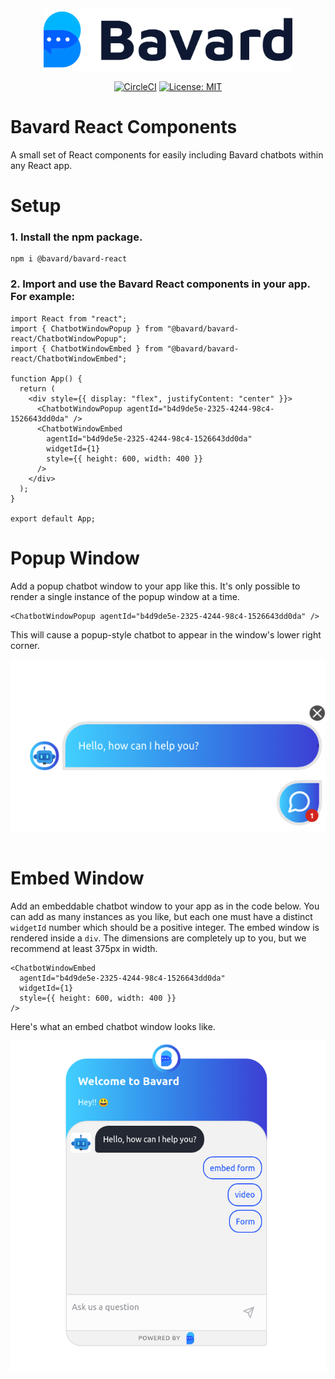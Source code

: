 <div align="center">
<img src="bavard.svg" alt="Bavard Logo" height="100"/>

[![CircleCI](https://circleci.com/gh/bavard-ai/bavard-react/tree/main.svg?style=svg)](https://circleci.com/gh/bavard-ai/bavard-react/tree/main)
[![License: MIT](https://img.shields.io/badge/License-MIT-yellow.svg)](https://opensource.org/licenses/MIT)

</div>

# Bavard React Components


A small set of React components for easily including Bavard chatbots within any React app.

# Setup 

### 1. Install the npm package.

```
npm i @bavard/bavard-react
```
### 2. Import and use the Bavard React components in your app. For example:
```tsx
import React from "react";
import { ChatbotWindowPopup } from "@bavard/bavard-react/ChatbotWindowPopup";
import { ChatbotWindowEmbed } from "@bavard/bavard-react/ChatbotWindowEmbed";

function App() {
  return (
    <div style={{ display: "flex", justifyContent: "center" }}>
      <ChatbotWindowPopup agentId="b4d9de5e-2325-4244-98c4-1526643dd0da" />
      <ChatbotWindowEmbed
        agentId="b4d9de5e-2325-4244-98c4-1526643dd0da"
        widgetId={1}
        style={{ height: 600, width: 400 }}
      />
    </div>
  );
}

export default App;
```

# Popup Window
Add a popup chatbot window to your app like this. It's only possible to render a single instance of the popup window at a time.
```tsx
<ChatbotWindowPopup agentId="b4d9de5e-2325-4244-98c4-1526643dd0da" />
```
This will cause a popup-style chatbot to appear in the window's lower right corner.

<div align="center">
  <img src="popup.png" alt="Bavard Popup"/>
</div>
<br/>

# Embed Window
Add an embeddable chatbot window to your app as in the code below. You can add as many instances as you like, but each one must have a distinct `widgetId` number which should be a positive integer. The embed window is rendered inside a `div`. The dimensions are completely up to you, but we recommend at least 375px in width.
```tsx
<ChatbotWindowEmbed
  agentId="b4d9de5e-2325-4244-98c4-1526643dd0da"
  widgetId={1}
  style={{ height: 600, width: 400 }}
/>
```
Here's what an embed chatbot window looks like.

<div align="center">
  <img src="embed.png" alt="Bavard Embed"/>
</div>
<br/>
